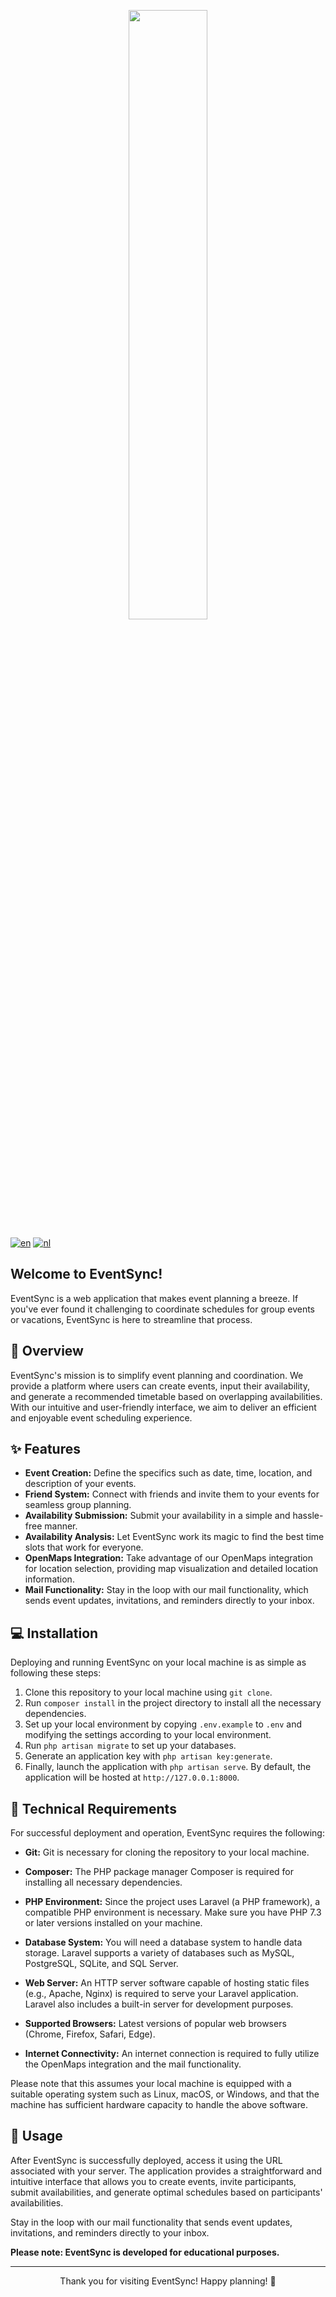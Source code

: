 <p align="center">
  <img src="https://github.com/MrMojoRising777/eindwerkBackEnd/assets/81364395/7b0305e3-367a-4e33-8e69-d3016d600078" width="50%">
</p>

[![en](https://img.shields.io/badge/lang-en-red.svg)](https://github.com/MrMojoRising777/EventSync/blob/main/README.md)
[![nl](https://img.shields.io/badge/lang-nl-green.svg)](https://github.com/MrMojoRising777/EventSync/blob/main/README.nl.md)

## Welcome to EventSync! 

EventSync is a web application that makes event planning a breeze. If you've ever found it challenging to coordinate schedules for group events or vacations, EventSync is here to streamline that process.

## 📑 Overview

EventSync's mission is to simplify event planning and coordination. We provide a platform where users can create events, input their availability, and generate a recommended timetable based on overlapping availabilities. With our intuitive and user-friendly interface, we aim to deliver an efficient and enjoyable event scheduling experience.

## ✨ Features

- **Event Creation:** Define the specifics such as date, time, location, and description of your events.
- **Friend System:** Connect with friends and invite them to your events for seamless group planning.
- **Availability Submission:** Submit your availability in a simple and hassle-free manner.
- **Availability Analysis:** Let EventSync work its magic to find the best time slots that work for everyone.
- **OpenMaps Integration:** Take advantage of our OpenMaps integration for location selection, providing map visualization and detailed location information.
- **Mail Functionality:** Stay in the loop with our mail functionality, which sends event updates, invitations, and reminders directly to your inbox.

## 💻 Installation

Deploying and running EventSync on your local machine is as simple as following these steps:

1. Clone this repository to your local machine using `git clone`.
2. Run `composer install` in the project directory to install all the necessary dependencies.
3. Set up your local environment by copying `.env.example` to `.env` and modifying the settings according to your local environment.
4. Run `php artisan migrate` to set up your databases.
5. Generate an application key with `php artisan key:generate`.
6. Finally, launch the application with `php artisan serve`. By default, the application will be hosted at `http://127.0.0.1:8000`.

## 🔧 Technical Requirements

For successful deployment and operation, EventSync requires the following:

- **Git:** Git is necessary for cloning the repository to your local machine.
  
- **Composer:** The PHP package manager Composer is required for installing all necessary dependencies.

- **PHP Environment:** Since the project uses Laravel (a PHP framework), a compatible PHP environment is necessary. Make sure you have PHP 7.3 or later versions installed on your machine.

- **Database System:** You will need a database system to handle data storage. Laravel supports a variety of databases such as MySQL, PostgreSQL, SQLite, and SQL Server.

- **Web Server:** An HTTP server software capable of hosting static files (e.g., Apache, Nginx) is required to serve your Laravel application. Laravel also includes a built-in server for development purposes.

- **Supported Browsers:** Latest versions of popular web browsers (Chrome, Firefox, Safari, Edge).

- **Internet Connectivity:** An internet connection is required to fully utilize the OpenMaps integration and the mail functionality.

Please note that this assumes your local machine is equipped with a suitable operating system such as Linux, macOS, or Windows, and that the machine has sufficient hardware capacity to handle the above software.

## 🚀 Usage

After EventSync is successfully deployed, access it using the URL associated with your server. The application provides a straightforward and intuitive interface that allows you to create events, invite participants, submit availabilities, and generate optimal schedules based on participants' availabilities.

Stay in the loop with our mail functionality that sends event updates, invitations, and reminders directly to your inbox.

**Please note: EventSync is developed for educational purposes.**

---

<p align="center">Thank you for visiting EventSync! Happy planning! 🎉</p>